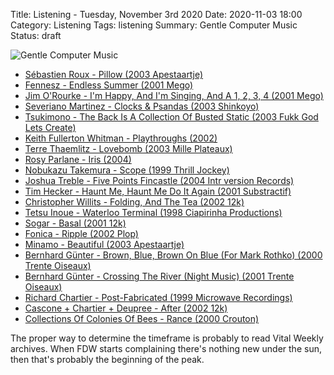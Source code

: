 Title: Listening - Tuesday, November 3rd 2020
Date: 2020-11-03 18:00
Category: Listening
Tags: listening
Summary: Gentle Computer Music
Status: draft

![Gentle Computer Music](/images/yolatengohasamnesia.jpg)

- [Sébastien Roux - Pillow (2003 Apestaartje)](https://www.discogs.com/S%C3%A9bastien-Roux-Pillow/release/488332)
- [Fennesz - Endless Summer (2001 Mego)](https://www.discogs.com/Fennesz-Endless-Summer/master/832)
- [Jim O'Rourke - I'm Happy, And I'm Singing, And A 1, 2, 3, 4 (2001 Mego)](https://www.discogs.com/Jim-ORourke-Im-Happy-And-Im-Singing-And-A-1-2-3-4/master/34546)
- [Severiano Martinez - Clocks & Psandas (2003 Shinkoyo)](https://www.discogs.com/Severiano-Martinez-Clocks-Psandas/release/5093711)
- [Tsukimono - The Back Is A Collection Of Busted Static (2003 Fukk God Lets Create)](https://www.discogs.com/Tsukimono-The-Back-Is-A-Collection-Of-Busted-Static/release/233490)
- [Keith Fullerton Whitman - Playthroughs (2002)](https://www.discogs.com/Keith-Fullerton-Whitman-Playthroughs/master/321545)
- [Terre Thaemlitz - Lovebomb (2003 Mille Plateaux)](https://www.discogs.com/Terre-Thaemlitz-Lovebomb/release/109736)
- [Rosy Parlane - Iris (2004)](https://www.discogs.com/Rosy-Parlane-Iris/master/1785741)
- [Nobukazu Takemura - Scope (1999 Thrill Jockey)](https://www.discogs.com/Nobukazu-Takemura-Scope/master/84186)
- [Joshua Treble - Five Points Fincastle (2004 Intr version Records)](https://www.discogs.com/Joshua-Treble-Five-Points-Fincastle/release/256070)
- [Tim Hecker - Haunt Me, Haunt Me Do It Again (2001 Substractif)](https://www.discogs.com/Tim-Hecker-Haunt-Me-Haunt-Me-Do-It-Again/master/279395)
- [Christopher Willits - Folding, And The Tea (2002 12k)](https://www.discogs.com/Christopher-Willits-Folding-And-The-Tea/release/68460)
- [Tetsu Inoue - Waterloo Terminal (1998 Ciapirinha Productions)](https://www.discogs.com/Tetsu-Inoue-Waterloo-Terminal/master/45053)
- [Sogar - Basal (2001 12k)](https://www.discogs.com/Sogar-Basal/release/68387)
- [Fonica - Ripple (2002 Plop)](https://www.discogs.com/Fonica-Ripple/master/201584)
- [Minamo - Beautiful (2003 Apestaartje)](https://www.discogs.com/Minamo-Beautiful/master/1814102)
- [Bernhard Günter - Brown, Blue, Brown On Blue (For Mark Rothko) (2000 Trente Oiseaux)](https://www.discogs.com/Bernhard-G%C3%BCnter-Brown-Blue-Brown-On-Blue-For-Mark-Rothko/master/432311)
- [Bernhard Günter - Crossing The River (Night Music) (2001 Trente Oiseaux)](https://www.discogs.com/Bernhard-G%C3%BCnter-Crossing-The-River-Night-Music/master/432205)
- [Richard Chartier - Post-Fabricated (1999 Microwave Recordings)](https://www.discogs.com/Richard-Chartier-Post-Fabricated/release/303180)
- [Cascone + Chartier + Deupree - After (2002 12k)](https://www.discogs.com/Cascone-Chartier-Deupree-After/master/1472273)
- [Collections Of Colonies Of Bees - Rance (2000 Crouton)](https://www.discogs.com/Collections-Of-Colonies-Of-Bees-Rance/release/613235)

The proper way to determine the timeframe is probably to read Vital Weekly archives. When FDW starts complaining there's 
nothing new under the sun, then that's probably the beginning of the peak.


